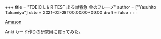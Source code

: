 +++
title = "TOEIC L & R TEST 出る単特急 金のフレーズ"
author = ["Yasuhito Takamiya"]
date = 2021-02-28T00:00:00+09:00
draft = false
+++

[Amazon](https://www.amazon.co.jp/TOEIC-TEST-%E5%87%BA%E3%82%8B%E5%8D%98%E7%89%B9%E6%80%A5-%E9%87%91%E3%81%AE%E3%83%95%E3%83%AC%E3%83%BC%E3%82%BA-%E7%89%B9%E6%80%A5%E3%82%B7%E3%83%AA%E3%83%BC%E3%82%BA/dp/4023315680)

Anki カード作りの研究用に買ってみた。
